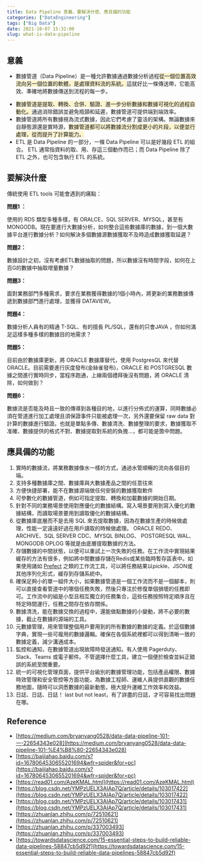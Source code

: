 ```yaml
---
title: Data Pipeline 意義、要解決什麼、應具備的功能
categories: ["DataEngineering"]
tags: ["Big Data"]
date: 2021-10-07 15:32:00
slug: what-is-data-pipeline
---
```

## 意義
- 數據管道（Data Pipeline）是一種允許數據通過數據分析過程<span style="background-color:#FCF3CF">從一個位置高效流向另一個位置的軟體，是處理資料流的系統。</span>這就好比一條傳送帶，它能高效、準確地將數據傳送到流程的每一步。
<!--more-->
- <span style="background-color:#FCF3CF">數據管道是提取、轉換、合併、驗證、進一步分析數據和數據可視化的過程自動化。</span>通過消除錯誤並避免瓶頸和延遲，數據管道可提供端到端效率。
- 數據管道將所有數據視為流式數據，因此它們考慮了靈活的架構。無論數據來自靜態源還是實時源，<span style="background-color:#FCF3CF">數據管道都可以將數據流分割成更小的片段，以便並行處理，從而提升了計算能力。</span>
- ETL 是 Data Pipeline 的一部分，一條 Data Pipeline 可以是好幾段 ETL 的組合。 ETL 通常指資料的取、用、存這三個動作而已；而 Data Pipeline 除了 ETL 之外，也可包含執行 ETL 的系統。


## 要解決什麼
傳統使用 ETL tools 可能會遇到的痛點：

**問題1 ：**

使用的 RDS 類型多種多樣，有 ORALCE、SQL SERVER、MYSQL，甚至有 MONGODB。現在要進行大數據分析，如何整合這些數據庫的數據，到一個大數據平台進行數據分析？如何解決多個數據源數據獲取不及時造成數據獲取延遲？

**問題2：**

數據設計之初，沒有考慮ETL數據抽取的問題，所以數據沒有時間字段，如何在上百G的數據中抽取增量數據？

**問題3：**

面對業務部門多種需求，要求在業務獲得數據的1個小時內，將更新的業務數據傳遞到數據部門進行處理，並獲得 DATAVIEW。

**問題4：**

數據分析人員有的精通 T-SQL、有的擅長 PL/SQL，還有的只會JAVA ，你如何滿足這樣多種多樣的數據目的地需求？

**問題5：**

目前由於數據庫更新，將 ORACLE 數據庫替代，使用 PostgresQL 來代替 ORACLE。目前需要進行灰度發布(金絲雀發布)，ORACLE 和 POSTGRESQL 數據之間進行實時同步，當程序跑通，上線兩個禮拜後沒有問題，將 ORACLE 清除，如何做到？

**問題6：**

數據流是否能及時且一致的傳導到各種目的地，以進行分佈式的運算，同時數據必須在管道進行加工處理且須保證事件只能被處理一次，另外還要保留 raw data 對計算的數據進行驗證。也就是單點多傳、數據清洗、數據整理的要求，數據獲取不准確、數據提供的格式不對、數據提取對系統的負擔...，都可能是箇中問題。


## 應具備的功能

1. 實時的數據流，將業務數據像水一樣的方式，通過水管順暢的流向各個目的端。
2. 支持多種數據庫之間、數據庫與大數據產品之間的任意往來
3. 方便快捷部署，能不在數據源端做任何安裝的數據獲取軟件
4. 可參數化的數據管道，例如可指定提取、轉換和加載數據的開始日期。
5. 針對不同的業務場景使用對應優化的數據結構。寫入場景要用到寫入優化的數據結構，而讀取場景要用到讀取優化的數據結構。
6. 從數據庫底層而不是去用 SQL 來去提取數據，因為在數據生產的時候做處理，性能一定遠遠好過在用戶讀取的時候做處理。 ORACLE REDO、ARCHIVE、SQL SERVER CDC、MYSQL BINLOG、 POSTGRESQL WAL、MONGODB OPLOG 等就是由底層提取數據的方法。
7. 存儲數據的中間狀態，以便可以重試上一次失敗的任務。在工作流中實現結果緩存的方法有很多，例如將中間數據存儲在Redis或某些臨時暫存區表中。如果使用諸如 [Prefect](https://docs.prefect.io/core/concepts/results.html#choose-a-result-type) 之類的工作流工具，可以將任務結果以pickle、JSON或其他序列化形式，緩存到存儲系統中。
8. 確保足夠小的單一組件大小，如果數據管道是一個工作流而不是一個腳本，則可以直接查看管道中的哪個任務失敗，然後只專注於修復單個損壞的任務即可。工作流中的組是小型且相互獨立的任務集合，這些任務按照特定順序且在特定時間運行，任務之間存在依存關係。
9. 數據清洗，能在數據交換的過程中，還能做點數據的小變動，將不必要的數據，截止在數據的源端的工具。
10. 元數據管理，用來管理整個用戶要用到的所有數據的數據的定義。於這個數據字典，實現一些可複用的數據邏輯。確保在各個系統裡都可以得到清晰一致的數據定義，減少溝通成本。
11. 監控和通知，在數據管道出現故障時發送通知。有人使用 Pagerduty、Slack、Teams 或電子郵件。不管選擇什麼工具，建立一個便於檢查並糾正錯誤的系統至關重要。
12. 統一的可視化管理頁面，提供平台級別的數據管理功能，包括產品權限、數據時效管理和安全管控等方面功能，為數據工程師、運維人員提供直觀的數據任務地圖，隨時可以洞悉數據的最新動態，極大提升運維工作效率和效益。
13. 日誌、日誌、日誌！ last but not least，有了詳盡的日誌，才可容易找出問題在哪。


## Reference
- [https://medium.com/bryanyang0528/data-data-pipeline-101-一-22654343e028](https://medium.com/bryanyang0528/data-data-pipeline-101-%E4%B8%80-22654343e028)
- [https://baijiahao.baidu.com/s?id=1678064530655201694&wfr=spider&for=pc](https://baijiahao.baidu.com/s?id=1678064530655201694&wfr=spider&for=pc)
- [https://read01.com/AzeKMAL.html](https://read01.com/AzeKMAL.html)
- [https://blog.csdn.net/YMPzUELX3AIAp7Q/article/details/103017422](https://blog.csdn.net/YMPzUELX3AIAp7Q/article/details/103017422)
- [https://blog.csdn.net/YMPzUELX3AIAp7Q/article/details/103017431](https://blog.csdn.net/YMPzUELX3AIAp7Q/article/details/103017431)
- [https://zhuanlan.zhihu.com/p/72510621](https://zhuanlan.zhihu.com/p/72510621)
- [https://zhuanlan.zhihu.com/p/337003493](https://zhuanlan.zhihu.com/p/337003493)
- [https://towardsdatascience.com/15-essential-steps-to-build-reliable-data-pipelines-58847cb5d92f](https://towardsdatascience.com/15-essential-steps-to-build-reliable-data-pipelines-58847cb5d92f)
